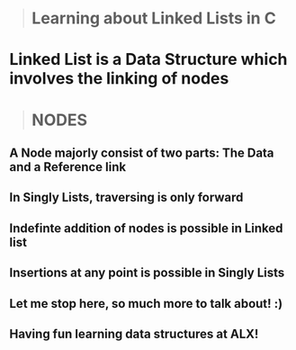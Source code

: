 > # Learning about Linked Lists in C
# Linked List is a Data Structure which involves the linking of nodes
> # NODES
## A Node majorly consist of two parts: The Data and a Reference link
## In Singly Lists, traversing is only forward
## Indefinte addition of nodes is possible in Linked list
## Insertions at any point is possible in Singly Lists
## Let me stop here, so much more to talk about! :)
## Having fun learning data structures at ALX!
